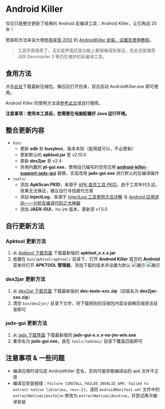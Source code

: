 # Android Killer

仅仅只是整合更新了经典的 Android 反编译工具：Android Killer，让它再战 20 年！

思路和方法来自大佬[昨夜星辰 2012](https://www.52pojie.cn/home.php?mod=space&uid=571540&do=profile&from=space) 的 [AndroidKiller 安装、设置及使用教程](https://www.52pojie.cn/thread-726176-1-1.html)。

> 工具毕竟很老了，无论是界面还是功能上都很难得到保证，在此还是推荐 JEB Decompiler 3 等仍在维护的反编译工具。

## 食用方法

点击[此处](../../archive/refs/heads/main.zip)下载最新压缩包，解压后打开目录，双击启动 AndroidKiller.exe 即可使用。

Android Killer 的使用方法请[参考此文](https://blog.csdn.net/yiran1919/article/details/132760445)或自行搜索。

**注意事项：使用本工具前，您需要在电脑配置好 Java 运行环境。**

## 整合更新内容

- `bin/`
  - 更新 **adb** 和 **busybox**，版本未知（能用就可以，不必更新）
  - 更新默认的 **apktool.jar** 至 v2.10.0
  - 更新 **dex2jar** 至 v2.4
  - 弃用内置的 **jd-gui.exe**，使用自己编写的空壳应用 [**android-killer-support-jadx-gui**](../../../android-killer-support-jadx-gui) 替换，实现改用 **jadx-gui.exe** 进行默认的反编译操作
- `tools/`
  - 添加 **ApkScan PKID**，来源于 [APK 查壳工具 PKID](http://www.legendsec.org/1888.html)，由于工具年代久远，效果无法保证，建议自行寻找替代方案
  - 添加 **InjectLog**，来源于 [InjectLog 工具使用方法详解](https://www.52pojie.cn/thread-743758-1-1.html) 与 [Android 应用逆向——分析反编译代码之大神器](https://blog.csdn.net/charlessimonyi/article/details/52027563)
  - 添加 **JADX-GUI**，no-jre 版本，更新至 v1.5.0

## 自行更新方法

### Apktool 更新方法
1. 从 [Apktool 下载页面](https://github.com/iBotPeaches/Apktool/releases) 下载最新版的 **apktool_x.x.x.jar**
3. 放置在 `bin/apktool/apktool/` 目录下，打开 **Android Killer** 首页的 **Android** 菜单并打开 **APKTOOL 管理器**，添加下载的版本并设置为默认
   ![展示](pictures/image1.png)
   ![展示](pictures/image2.png)

### dex2jar 更新方法
1. 从 [dex2jar 下载页面](https://github.com/pxb1988/dex2jar/releases) 下载最新版的 **dex-tools-xxx.zip**（旧版名为 **dex2jar-xxx.zip**）
2. 清空 `bin/dex2jar/` 目录下文件，将下载得到的压缩包内容全部解压缩至该目录即可

### jadx-gui 更新方法
1. 从 [jadx 下载界面](https://github.com/skylot/jadx/releases) 下载最新版的 **jadx-gui-x.x.x-no-jre-win.exe**
2. 重命名为 **jadx-gui.exe**，放在 `tools/JadxGui/` 目录下覆盖旧版即可

## 注意事项 & 一些问题

- 编译应用时请勾选 AndroidKiller 签名，否则可能导致编译出的 apk 文件不正常
- 编译后安装报错：`Failure [INSTALL_FAILED_INVALID_APK: Failed to extract native libraries, res=-2]`，请将 `AndroidManifest.xml` 文件中的 `extractNativeLibs=false` 修改为 `extractNativeLibs=true`，并尝试再次编译安装
